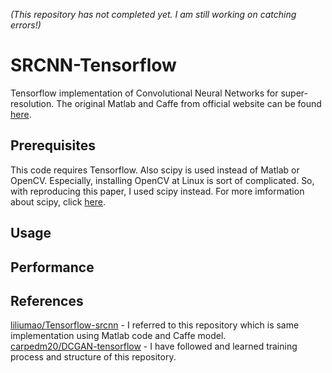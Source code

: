 _(This repository has not completed yet. I am still working on catching errors!)_

# SRCNN-Tensorflow
Tensorflow implementation of Convolutional Neural Networks for super-resolution. The original Matlab and Caffe from official website can be found [here](http://mmlab.ie.cuhk.edu.hk/projects/SRCNN.html).

## Prerequisites
This code requires Tensorflow. Also scipy is used instead of Matlab or OpenCV. Especially, installing OpenCV at Linux is sort of complicated. So, with reproducing this paper, I used scipy instead. For more imformation about scipy, click [here](https://www.scipy.org/).

## Usage

## Performance

## References
[liliumao/Tensorflow-srcnn](https://github.com/liliumao/Tensorflow-srcnn) - I referred to this repository which is same implementation using Matlab code and Caffe model.
<br>
[carpedm20/DCGAN-tensorflow](https://github.com/carpedm20/DCGAN-tensorflow) - I have followed and learned training process and structure of this repository.

